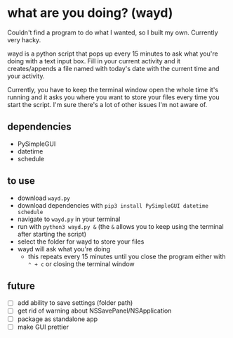# what are you doing? (wayd)

Couldn't find a program to do what I wanted, so I built my own. Currently very hacky.

wayd is a python script that pops up every 15 minutes to ask what you're doing with a text input box. Fill in your current activity and it creates/appends a file named with today's date with the current time and your activity.

Currently, you have to keep the terminal window open the whole time it's running and it asks you where you want to store your files every time you start the script. I'm sure there's a lot of other issues I'm not aware of.

## dependencies
* PySimpleGUI
* datetime
* schedule

## to use
* download `wayd.py`
* download dependencies with `pip3 install PySimpleGUI datetime schedule`
* navigate to `wayd.py` in your terminal
* run with `python3 wayd.py &` (the `&` allows you to keep using the terminal after starting the script)
* select the folder for wayd to store your files
* wayd will ask what you're doing
    * this repeats every 15 minutes until you close the program either with `⌃ + c` or closing the terminal window


## future
* [ ] add ability to save settings (folder path)
* [ ] get rid of warning about NSSavePanel/NSApplication
* [ ] package as standalone app
* [ ] make GUI prettier
